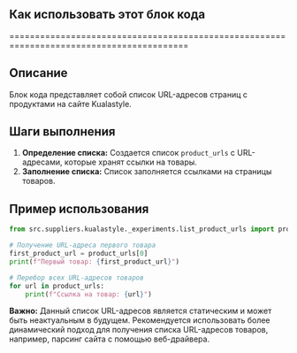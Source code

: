 ## Как использовать этот блок кода
=========================================================================================

Описание
-------------------------
Блок кода представляет собой список URL-адресов страниц с продуктами на сайте Kualastyle.

Шаги выполнения
-------------------------
1. **Определение списка:** Создается список `product_urls` с URL-адресами, которые хранят ссылки на товары.
2. **Заполнение списка:** Список заполняется ссылками на страницы товаров.

Пример использования
-------------------------

```python
from src.suppliers.kualastyle._experiments.list_product_urls import product_urls

# Получение URL-адреса первого товара
first_product_url = product_urls[0]
print(f"Первый товар: {first_product_url}")

# Перебор всех URL-адресов товаров
for url in product_urls:
    print(f"Ссылка на товар: {url}")
```

**Важно:** Данный список URL-адресов является статическим и может быть неактуальным в будущем. Рекомендуется использовать более динамический подход для получения списка URL-адресов товаров, например, парсинг сайта с помощью веб-драйвера.